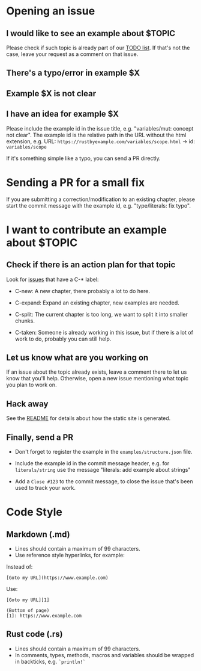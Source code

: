 # Opening an issue

## I would like to see an example about $TOPIC

Please check if such topic is already part of our
[TODO list][issues-all]. If that's
not the case, leave your request as a comment on that issue.

## There's a typo/error in example $X
## Example $X is not clear
## I have an idea for example $X

Please include the example id in the issue title, e.g. "variables/mut: concept
not clear". The example id is the relative path in the URL without the html
extension, e.g. URL: `https://rustbyexample.com/variables/scope.html` -> id:
`variables/scope`

If it's something simple like a typo, you can send a PR directly.

# Sending a PR for a small fix

If you are submitting a correction/modification to an existing chapter, please
start the commit message with the example id, e.g. "type/literals: fix typo".

# I want to contribute an example about $TOPIC

## Check if there is an action plan for that topic

Look for
[issues][issues-open]
that have a C-* label:

* C-new: A new chapter, there probably a lot to do here.

* C-expand: Expand an existing chapter, new examples are needed.

* C-split: The current chapter is too long, we want to split it into smaller
  chunks.

* C-taken: Someone is already working in this issue, but if there is a lot of
  work to do, probably you can still help.

## Let us know what are you working on

If an issue about the topic already exists, leave a comment there to let us
know that you'll help. Otherwise, open a new issue mentioning what topic you
plan to work on.

## Hack away

See the [README][readme] for details about how the static site is generated.

## Finally, send a PR

* Don't forget to register the example in the `examples/structure.json` file.

* Include the example id in the commit message header, e.g. for
  `literals/string` use the message "literals: add example about strings"

* Add a `Close #123` to the commit message, to close the issue that's been used
  to track your work.

# Code Style

## Markdown (.md)

* Lines should contain a maximum of 99 characters.
* Use reference style hyperlinks, for example:

Instead of:

    [Goto my URL](https://www.example.com)

Use:

    [Goto my URL][1]

    (Bottom of page)
    [1]: https://www.example.com

## Rust code (.rs)

* Lines should contain a maximum of 99 characters.
* In comments, types, methods, macros and variables should be wrapped in
  backticks, e.g. ``` `println!` ```

[issues-all]: https://github.com/rust-lang/rust-by-example/issues/
[issues-open]: https://github.com/rust-lang/rust-by-example/issues?labels=&page=1&state=open
[readme]: README.md
